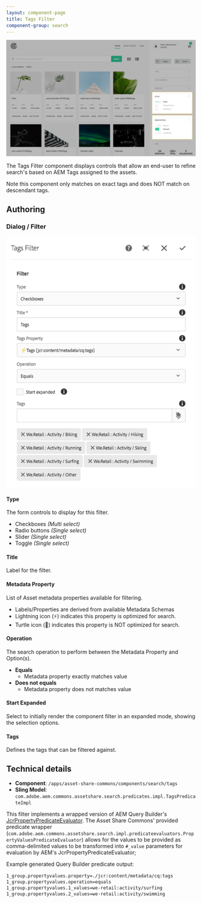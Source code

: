 ```yaml
---
layout: component-page
title: Tags Filter
component-group: search
---
```


![Tags filter component](./images/main.png)

The Tags Filter component displays controls that allow an end-user to refine search's based on AEM Tags assigned to the assets.

Note this component only matches on exact tags and does NOT match on descendant tags.

## Authoring

### Dialog / Filter
 
 ![Tags filter dialog](./images/dialog.png)
 
#### Type

The form controls to display for this filter.

  * Checkboxes _(Multi select)_
  * Radio buttons _(Single select)_
  * Slider _(Single select)_
  * Toggle _(Single select)_

#### Title

Label for the filter.

#### Metadata Property

List of Asset metadata properties available for filtering.

  * Labels/Properties are derived from available Metadata Schemas
  * Lightning icon (⚡) indicates this property is optimized for search.
  * Turtle icon (🐢) indicates this property is NOT optimized for search.
  
#### Operation

The search operation to perform between the Metadata Property and Option(s).
 
  * **Equals**
      * Metadata property exactly matches value
  * **Does not equals**
      * Metadata property does not matches value

#### Start Expanded      
  
Select to initially render the component filter in an expanded mode, showing the selection options.

#### Tags

Defines the tags that can be filtered against.
        
## Technical details

* **Component**: `/apps/asset-share-commons/components/search/tags`
* **Sling Model**: `com.adobe.aem.commons.assetshare.search.predicates.impl.TagsPredicateImpl`

This filter implements a wrapped version of AEM Query Builder's [JcrPropertyPredicateEvaluator](https://docs.adobe.com/docs/en/aem/6-3/develop/ref/javadoc/com/day/cq/search/eval/JcrPropertyPredicateEvaluator.html). 
The Asset Share Commons' provided predicate wrapper (`com.adobe.aem.commons.assetshare.search.impl.predicateevaluators.PropertyValuesPredicateEvaluator`) allows for the values to be provided as comma-delimited values to be transformed into `#_value` parameters for evaluation by AEM's JcrPropertyPredicateEvaluator; 

Example generated Query Builder predicate output: 

```
1_group.propertyvalues.property=./jcr:content/metadata/cq:tags
1_group.propertyvalues.operation=equals
1_group.propertyvalues.1_values=we-retail:activity/surfing
1_group.propertyvalues.2_values=we-retail:activity/swimming
```      


